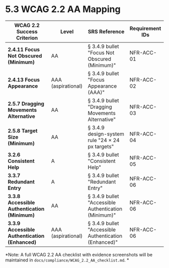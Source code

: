 # 5.3 WCAG 2.2 AA Mapping

| WCAG 2.2 Success Criterion                     | Level              | SRS Reference                                         | Requirement IDs |
|------------------------------------------------|--------------------|-------------------------------------------------------|-----------------|
| **2.4.11 Focus Not Obscured (Minimum)**        | AA                 | § 3.4.9 bullet "Focus Not Obscured (Minimum)"         | NFR-ACC-01      |
| **2.4.13 Focus Appearance**                    | AAA (aspirational) | § 3.4.9 bullet "Focus Appearance (AAA)"               | NFR-ACC-02      |
| **2.5.7 Dragging Movements Alternative**       | AA                 | § 3.4.9 bullet "Dragging Movements Alternative"       | NFR-ACC-03      |
| **2.5.8 Target Size (Minimum)**                | AA                 | § 3.4.9 design-system rule "24 × 24 px targets"       | NFR-ACC-04      |
| **3.2.6 Consistent Help**                      | A                  | § 3.4.9 bullet "Consistent Help"                      | NFR-ACC-05      |
| **3.3.7 Redundant Entry**                      | A                  | § 3.4.9 bullet "Redundant Entry"                      | NFR-ACC-06      |
| **3.3.8 Accessible Authentication (Minimum)**  | AA                 | § 3.4.9 bullet "Accessible Authentication (Minimum)"  | NFR-ACC-06      |
| **3.3.9 Accessible Authentication (Enhanced)** | AAA (aspirational) | § 3.4.9 bullet "Accessible Authentication (Enhanced)" | NFR-ACC-06      |

*Note: A full WCAG 2.2 AA checklist with evidence screenshots will be maintained in `docs/compliance/WCAG_2.2_AA_checklist.md`. *